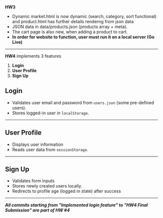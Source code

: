 **HW3**
- Dynamic market.html is now dynamic (search, category, sort functional) and product.html has further details renderng from json data
- JSON data in data/products.json (products array + meta).
- The cart page is also new, when adding a product to cart.
- **In order for website to function, user must run it on a local server (Go Live)**
---

**HW4** implements 3 features
1. **Login**
2. **User Profile**
3. **Sign Up**


## Login

- Validates user email and password from `users.json` (some pre-defined users).
- Stores logged-in user in `localStorage`.

---

## User Profile

- Displays user information
- Reads user data from `sessionStorage`.

---

## Sign Up

- Validates form inputs
- Stores newly created users locally.
- Redirects to profile age (logged in state) after success

---
***All commits starting from "Implemented login feature" to "HW4 Final Submission" are part of HW #4*** 